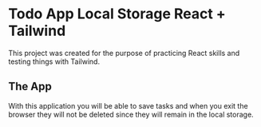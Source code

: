 # Todo App Local Storage React + Tailwind

This project was created for the purpose of practicing React skills and testing things with Tailwind.

## The App

With this application you will be able to save tasks and when you exit the browser they will not be deleted since they will remain in the local storage.

